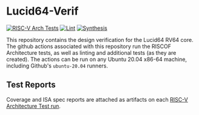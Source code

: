 # Lucid64-Verif
[![RISC-V Arch Tests](https://github.com/Peter-Herrmann/Lucid64-Verif/actions/workflows/build-ubuntu.yml/badge.svg)](https://github.com/Peter-Herrmann/Lucid64-Verif/actions/workflows/build-ubuntu.yml) [![Lint](https://github.com/Peter-Herrmann/Lucid64-Verif/actions/workflows/lint.yml/badge.svg)](https://github.com/Peter-Herrmann/Lucid64-Verif/actions/workflows/lint.yml) [![Synthesis](https://github.com/Peter-Herrmann/Lucid64-Verif/actions/workflows/synthesis.yml/badge.svg)](https://github.com/Peter-Herrmann/Lucid64-Verif/actions/workflows/synthesis.yml)

This repository contains the design verification for the Lucid64 RV64 core. The github actions associated with this repository run the RISCOF Architecture tests, as well as linting and additional tests (as they are created). The actions can be run on any Ubuntu 20.04 x86-64 machine, including Github's `ubuntu-20.04` runners.

## Test Reports

Coverage and ISA spec reports are attached as artifacts on each [RISC-V Architecture Test run](https://github.com/Peter-Herrmann/Lucid64-Verif/actions/workflows/build-ubuntu.yml).
